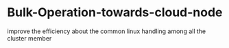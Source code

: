 Bulk-Operation-towards-cloud-node
=================================
improve the efficiency about the common linux handling among all the cluster member
